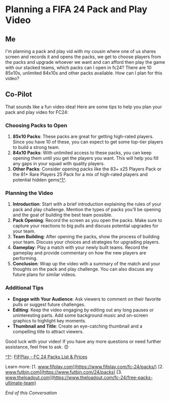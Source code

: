 # Planning a FIFA 24 Pack and Play Video  

## Me
I'm planning a pack and play vid with my cousin where one of us shares screen and records it and opens the packs, we get to choose players from the packs and upgrade whoever we want and can afford then play the game with our stacked teams, which packs can I open in fc24? There are 10 85x10s, unlimited 84x10s and other packs available. How can I plan for this video?  

## Co-Pilot
[1]: https://www.futbin.com/24/packs ""
[2]: https://www.fifplay.com/fc-24/packs/ ""
[3]: https://www.theloadout.com/fc-24/free-packs-ultimate-team ""

That sounds like a fun video idea! Here are some tips to help you plan your pack and play video for FC24:

### **Choosing Packs to Open**
1. **85x10 Packs**: These packs are great for getting high-rated players. Since you have 10 of these, you can expect to get some top-tier players to build a strong team.
2. **84x10 Packs**: With unlimited access to these packs, you can keep opening them until you get the players you want. This will help you fill any gaps in your squad with quality players.
3. **Other Packs**: Consider opening packs like the 83+ x25 Players Pack or the 81+ Rare Players 25 Pack for a mix of high-rated players and potential hidden gems[^1^][2].

### **Planning the Video**
1. **Introduction**: Start with a brief introduction explaining the rules of your pack and play challenge. Mention the types of packs you'll be opening and the goal of building the best team possible.
2. **Pack Opening**: Record the screen as you open the packs. Make sure to capture your reactions to big pulls and discuss potential upgrades for your team.
3. **Team Building**: After opening the packs, show the process of building your team. Discuss your choices and strategies for upgrading players.
4. **Gameplay**: Play a match with your newly built teams. Record the gameplay and provide commentary on how the new players are performing.
5. **Conclusion**: Wrap up the video with a summary of the match and your thoughts on the pack and play challenge. You can also discuss any future plans for similar videos.

### **Additional Tips**
- **Engage with Your Audience**: Ask viewers to comment on their favorite pulls or suggest future challenges.
- **Editing**: Keep the video engaging by editing out any long pauses or uninteresting parts. Add some background music and on-screen graphics to highlight key moments.
- **Thumbnail and Title**: Create an eye-catching thumbnail and a compelling title to attract viewers.

Good luck with your video! If you have any more questions or need further assistance, feel free to ask. 😊

[^1^][2]: [FIFPlay - FC 24 Packs List & Prices](https://www.fifplay.com/fc-24/packs/)

Learn more: [1. www.fifplay.com](https://www.fifplay.com/fc-24/packs/) 
[2. www.futbin.com](https://www.futbin.com/24/packs) 
[3. www.theloadout.com](https://www.theloadout.com/fc-24/free-packs-ultimate-team)  

*End of this Conversation*
